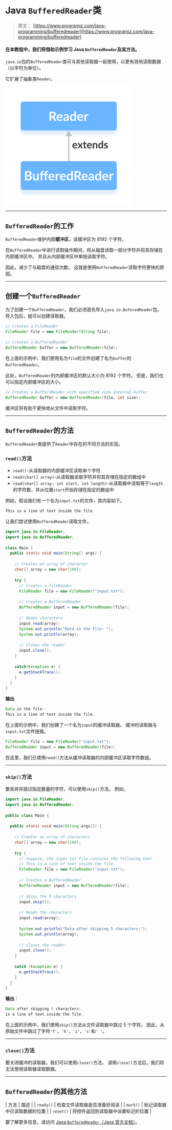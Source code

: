# Java `BufferedReader`类

> 原文： [https://www.programiz.com/java-programming/bufferedreader](https://www.programiz.com/java-programming/bufferedreader)

#### 在本教程中，我们将借助示例学习 Java `BufferedReader`及其方法。

`java.io`包的`BufferedReader`类可与其他读取器一起使用，以更有效地读取数据（以字符为单位）。

它扩展了抽象类`Reader`。

![The BufferedReader class is a subclass of Java Reader.](img/9e85ab5b5d7366bc7d430524e801bd7b.png "Java Buffered Reader")

* * *

## `BufferedReader`的工作

`BufferedReader`维护内部**缓冲区**，该缓冲区为 8192 个字符。

在`BufferedReader`中进行读取操作期间，将从磁盘读取一部分字符并将其存储在内部缓冲区中。 并且从内部缓冲区中单独读取字符。

因此，减少了与磁盘的通信次数。 这就是使用`BufferedReader`读取字符更快的原因。

* * *

## 创建一个`BufferedReader`

为了创建一个`BufferedReader`，我们必须首先导入`java.io.BuferedReader`包。 导入包后，就可以创建读取器。

```java
// Creates a FileReader
FileReader file = new FileReader(String file);

// Creates a BufferedReader
BufferedReader buffer = new BufferedReader(file); 
```

在上面的示例中，我们使用名为`file`的文件创建了名为`buffer`的`BufferedReader`。

此处，`BufferedReader`的内部缓冲区的默认大小为 8192 个字符。 但是，我们也可以指定内部缓冲区的大小。

```java
// Creates a BufferdReader with specified size internal buffer
BufferedReader buffer = new BufferedReader(file, int size); 
```

缓冲区将有助于更快地从文件中读取字符。

* * *

## `BufferedReader`的方法

`BufferedReader`类提供了`Reader`中存在的不同方法的实现。

### `read()`方法

*   `read()`-从读取器的内部缓冲区读取单个字符
*   `read(char[] array)`-从读取器读取字符并将其存储在指定的数组中
*   `read(char[] array, int start, int length)`-从读取器中读取等于`length`的字符数，并从位置`start`开始存储在指定的数组中

例如，假设我们有一个名为`input.txt`的文件，其内容如下。

```java
This is a line of text inside the file. 
```

让我们尝试使用`BufferedReader`读取文件。

```java
import java.io.FileReader;
import java.io.BufferedReader;

class Main {
  public static void main(String[] args) {

    // Creates an array of character
    char[] array = new char[100];

    try {
      // Creates a FileReader
      FileReader file = new FileReader("input.txt");

      // Creates a BufferedReader
      BufferedReader input = new BufferedReader(file);

      // Reads characters
      input.read(array);
      System.out.println("Data in the file: ");
      System.out.println(array);

      // Closes the reader
      input.close();
    }

    catch(Exception e) {
      e.getStackTrace();
    }
  }
} 
```

**输出**

```java
Data in the file:
This is a line of text inside the file. 
```

在上面的示例中，我们创建了一个名为`input`的缓冲读取器。 缓冲的读取器与`input.txt`文件链接。

```java
FileReader file = new FileReader("input.txt");
BufferedReader input = new BufferedReader(file); 
```

在这里，我们已使用`read()`方法从缓冲读取器的内部缓冲区读取字符数组。

* * *

### `skip()`方法

要丢弃并跳过指定数量的字符，可以使用`skip()`方法。 例如，

```java
import java.io.FileReader;
import java.io.BufferedReader;

public class Main {

  public static void main(String args[]) {

    // Creates an array of characters
    char[] array = new char[100];

    try {
      // Suppose, the input.txt file contains the following text
      // This is a line of text inside the file.
      FileReader file = new FileReader("input.txt");

      // Creates a BufferedReader
      BufferedReader input = new BufferedReader(file);

      // Skips the 5 characters
      input.skip(5);

      // Reads the characters
      input.read(array);

      System.out.println("Data after skipping 5 characters:");
      System.out.println(array);

      // closes the reader
      input.close();
    }

    catch (Exception e) {
      e.getStackTrace();
    }
  }
} 
```

**输出**：

```java
Data after skipping 5 characters:
is a line of text inside the file. 
```

在上面的示例中，我们使用`skip()`方法从文件读取器中跳过 5 个字符。 因此，从原始文件中跳过了字符`'T'`，`'h'`，`'i'`，`'s'`和`' '`。

* * *

### `close()`方法

要关闭缓冲的读取器，我们可以使用`close()`方法。 调用`close()`方法后，我们将无法使用读取器读取数据。

* * *

## `BufferedReader`的其他方法

| 方法 | 描述 |
| `ready()` | 检查文件读取器是否准备好阅读 |
| `mark()` | 标记读取器中已读取数据的位置 |
| `reset()` | 将控件返回到读取器中设置标记的位置 |

要了解更多信息，请访问 [Java `BufferedReader`（Java 官方文档）](https://docs.oracle.com/en/java/javase/11/docs/api/java.base/java/io/BufferedReader.html "Java BufferedReader (official Java documentation)")。